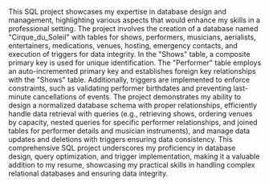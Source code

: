 This SQL project showcases my expertise in database design and management, highlighting various aspects that would enhance my skills in a professional setting. The project involves the creation of a database named "Cirque_du_Soleil" with tables for shows, performers, musicians, aerialists, entertainers, medications, venues, hosting, emergency contacts, and execution of triggers for data integrity. In the "Shows" table, a composite primary key is used for unique identification. The "Performer" table employs an auto-incremented primary key and establishes foreign key relationships with the "Shows" table. Additionally, triggers are implemented to enforce constraints, such as validating performer birthdates and preventing last-minute cancellations of events. The project demonstrates my ability to design a normalized database schema with proper relationships, efficiently handle data retrieval with queries (e.g., retrieving shows, ordering venues by capacity, nested queries for specific performer relationships, and joined tables for performer details and musician instruments), and manage data updates and deletions with triggers ensuring data consistency. This comprehensive SQL project underscores my proficiency in database design, query optimization, and trigger implementation, making it a valuable addition to my resume, showcasing my practical skills in handling complex relational databases and ensuring data integrity.
